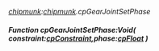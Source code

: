 _[chipmunk](../../modules/chipmunk/chipmunk-module.md):[chipmunk](../../modules/chipmunk/chipmunk-module.md).cpGearJointSetPhase_
##### Function cpGearJointSetPhase:Void( constraint:[cpConstraint](../../modules/chipmunk/chipmunk-cpconstraint.md),phase:[cpFloat](../../modules/chipmunk/chipmunk-cpfloat.md) )
